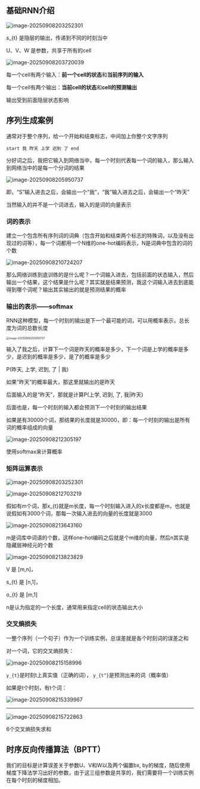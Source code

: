 ## 基础RNN介绍

![image-20250908203252301](assets/image-20250908203252301.png) 

s_{t} 是隐层的输出，传递到不同的时刻当中

U、V、W 是参数，共享于所有的cell

![image-20250908203720039](assets/image-20250908203720039.png)

每一个cell有两个输入：**前一个cell的状态**和**当前序列的输入**

每一个cell有两个输出：**当前cell的状态**和**cell的预测输出**

输出受到前面隐层状态影响

## 序列生成案例

通常对于整个序列，给一个开始和结束标志，中间加上你整个文字序列

```
start 我 昨天 上学 迟到 了 end
```

分好词之后，我把它输入到网络当中，每一个时刻代表每一个词的输入，那么输入到网络当中的是每一个分词的结果

![image-20250908205950737](assets/image-20250908205950737.png)

即，“S”输入进去之后，会输出一个“我”，“我”输入进去之后，会输出一个“昨天”

当然输入的并不是一个词进去，输入的是词的向量表示

### 词的表示

建立一个包含所有序列词的词典（包含开始和结束两个标志的特殊词，以及没有出现过的词等），每一个词都用一个N维的one-hot编码表示，N是词典中包含的词的个数

![image-20250908210724207](assets/image-20250908210724207.png)

那么网络训练到底训练的是什么呢？一个词输入进去，包括前面的状态输入，然后输出一个结果，这个结果是什么呢？其实就是结果预测，我这个词输入进去到底能得到哪个词呢？输出其实输出的就是预测结果的概率

### 输出的表示——softmax

RNN这种模型，每一个时刻的输出是下一个最可能的词，可以用概率表示，总长度为词的总数长度

<img src="assets/image-20250908205950737.png" alt="image-20250908205950737" style="zoom:50%;" />

输入了我之后，计算下一个词是昨天的概率是多少，下一个词是上学的概率是多少，是迟到的概率是多少，是了的概率是多少

P(昨天, 上学, 迟到, 了 | 我)

如果“昨天”的概率最大，那这里就输出的是昨天

后面输入的是“昨天”，那就是计算P(上学, 迟到, 了, 我|昨天)

后面也是，每一个时刻的输入都会预测下一个时刻的输出结果

如果是有30000个词，那结果的长度就是30000，即：每一个时刻的输出是所有词的概率组成的向量

![image-20250908212305197](assets/image-20250908212305197.png)

使用softmax来计算概率

### 矩阵运算表示

![image-20250908203252301](assets/image-20250908203252301.png)

![image-20250908212703219](assets/image-20250908212703219.png)

假如有m个词，那x_{t}就是m长度，每一个时刻输入进入的x长度都是m，也就是说假如有3000个词，那每一次输入进去的向量的长度就是3000

![image-20250908213643160](assets/image-20250908213643160.png)

m是词库中词语的个数，这样one-hot编码之后就是个m维的向量，然后n其实是隐藏层神经元的个数

![image-20250908213823829](assets/image-20250908213823829.png)

V 是 [m,n]，

s_{t} 是 [n,1]，

o_{t} 是 [m,1]

n是认为指定的一个长度，通常用来指定cell的状态输出大小

### 交叉熵损失

一整个序列（一个句子）作为一个训练实例，总误差就是各个时刻词的误差之和

对一个词，它的交叉熵损失：

![image-20250908215158996](assets/image-20250908215158996.png)

`y_{t}`是时刻t上真实值（正确的词）， `y_{t^}`是预测出来的词（概率值）

如果是t个时刻，有t个词：

![image-20250908215339967](assets/image-20250908215339967.png)

___

![image-20250908215722863](assets/image-20250908215722863.png)

6个交叉熵损失求和

## 时序反向传播算法（BPTT）

我们的目标是计算误差关于参数U、V和W以及两个偏置bx, by的梯度，随后使用梯度下降法学习出好的参数，由于这三组参数是共享的，我们需要将一个训练实例在每个时刻的梯度相加。